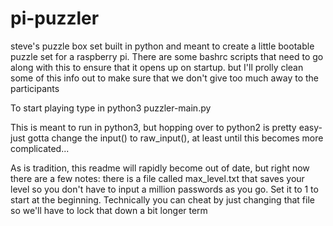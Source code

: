 # pi-puzzler
steve's puzzle box set built in python and meant to create a little bootable puzzle set for a raspberry pi. There are some bashrc scripts that need to go along with this to ensure that it opens up on startup. but I'll prolly clean some of this info out to make sure that we don't give too much away to the participants

To start playing type in python3 puzzler-main.py

This is meant to run in python3, but hopping over to python2 is pretty easy- just gotta change the input() to raw_input(), at least until this becomes more complicated... 

As is tradition, this readme will rapidly become out of date, but right now there are a few notes: 
there is a file called max_level.txt that saves your level so you don't have to input a million passwords as you go. Set it to 1 to start at the beginning. Technically you can cheat by just changing that file so we'll have to lock that down a bit longer term
